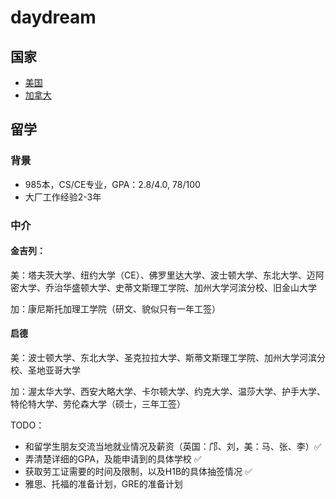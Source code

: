 # daydream
## 国家
- [美国](./America)
- [加拿大](./Canada)

## 留学

### 背景
- 985本，CS/CE专业，GPA：2.8/4.0, 78/100
- 大厂工作经验2-3年

### 中介

#### 金吉列：

美：塔夫茨大学、纽约大学（CE）、佛罗里达大学、波士顿大学、东北大学、迈阿密大学、乔治华盛顿大学、史蒂文斯理工学院、加州大学河滨分校、旧金山大学

加：康尼斯托加理工学院（研文、貌似只有一年工签）

#### 启德

美：波士顿大学、东北大学、圣克拉拉大学、斯蒂文斯理工学院、加州大学河滨分校、圣地亚哥大学

加：渥太华大学、西安大略大学、卡尔顿大学、约克大学、温莎大学、护手大学、特伦特大学、劳伦森大学（硕士，三年工签）

TODO：

- 和留学生朋友交流当地就业情况及薪资（英国：邝、刘，美：马、张、李）✅
- 弄清楚详细的GPA，及能申请到的具体学校 ✅
- 获取劳工证需要的时间及限制，以及H1B的具体抽签情况 ✅
- 雅思、托福的准备计划，GRE的准备计划
